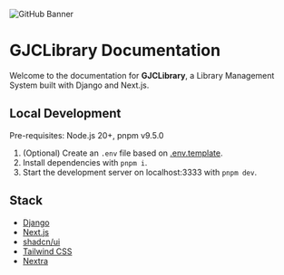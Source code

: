![GitHub Banner](https://i.imgur.com/XZutH81.png)

# GJCLibrary Documentation

Welcome to the documentation for **GJCLibrary**, a Library Management System built with Django and Next.js.

## Local Development

Pre-requisites: Node.js 20+, pnpm v9.5.0

1. (Optional) Create an `.env` file based on [.env.template](./.env.template).
2. Install dependencies with `pnpm i`.
3. Start the development server on localhost:3333 with `pnpm dev`.

## Stack

- [Django](https://www.djangoproject.com/)
- [Next.js](https://nextjs.org/)
- [shadcn/ui](https://ui.shadcn.com)
- [Tailwind CSS](https://tailwindcss.com/)
- [Nextra](https://nextra.site/)
